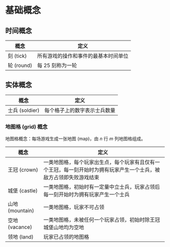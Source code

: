 # 基础概念

## 时间概念

|概念|定义|
|-|-|
|刻 (tick)|所有游戏的操作和事件的最基本时间单位|
|轮 (round)|每 $25$ 刻称为一轮|

## 实体概念

|概念|定义|
|-|-|
|士兵 (soldier)|每个格子上的数字表示士兵数量|

### 地图格 (grid) 概念

地图格概念：每场游戏生成一张地图 (map)，由 $n$ 行 $m$ 列地图格组成。

|概念|定义|
|-|-|
|王冠 (crown)|一类地图格，每个玩家出生点，每个玩家有且仅有一个王冠，每一刻开始时为拥有玩家产生一个士兵，被敌方占领即失败游戏结束|
|城堡 (castle)|一类地图格，初始时有一定量中立士兵，玩家占领后每一刻开始时为拥有玩家产生一个士兵|
|山地 (mountain)|一类地图格，玩家不可占领|
|空地 (vacance)|一类地图格，未被任何一个玩家占领，初始时除王冠城堡山地均为空地|
|领地 (land)|玩家已占领的地图格|